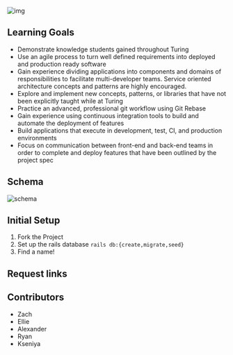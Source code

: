 ![img](https://i.ibb.co/R9x1648/Screen-Shot-2021-07-07-at-4-56-05-PM.png)

## Learning Goals

* Demonstrate knowledge students gained throughout Turing
* Use an agile process to turn well defined requirements into deployed and production ready software
* Gain experience dividing applications into components and domains of responsibilities to facilitate multi-developer teams. Service oriented architecture concepts and patterns are highly encouraged.
* Explore and implement new concepts, patterns, or libraries that have not been explicitly taught while at Turing
* Practice an advanced, professional git workflow using Git Rebase
* Gain experience using continuous integration tools to build and automate the deployment of features
* Build applications that execute in development, test, CI, and production environments
* Focus on communication between front-end and back-end teams in order to complete and deploy features that have been outlined by the project spec

## Schema
![schema](https://i.ibb.co/tzS8Yfv/Screen-Shot-2021-07-21-at-6-19-28-PM.png)



## Initial Setup
1. Fork the Project
2. Set up the rails database ```rails db:{create,migrate,seed}```
3. Find a name!

## Request links


## Contributors
- Zach
- Ellie
- Alexander
- Ryan
- Kseniya
